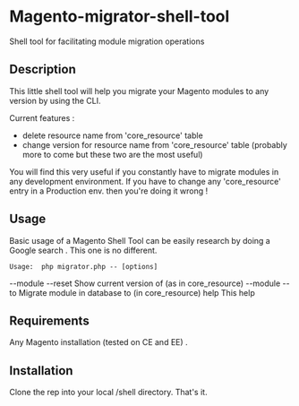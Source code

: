 Magento-migrator-shell-tool
===========================

Shell tool for facilitating module migration operations

Description
-------------------

This little shell tool will help you migrate your Magento modules to any version 
by using the CLI. 

Current features :

- delete resource name from 'core_resource' table
- change version for resource name from 'core_resource' table
(probably more to come but these two are the most useful)

You will find this very useful if you constantly have to migrate modules in any development 
environment. If you have to change any 'core_resource' entry in a Production env. then you're 
doing it wrong !

Usage
-------------------

Basic usage of a Magento Shell Tool can be easily research by doing a Google search . This one
is no different.

    Usage:  php migrator.php -- [options]

  --module <module> --reset             Show current version of <module> (as in core_resource)
  --module <module> --to <version>      Migrate module in database to <version> (in core_resource)
  help                                  This help
    

Requirements
-------------------

Any Magento installation (tested on CE and EE) .


Installation
--------------------

Clone the rep into your local /shell directory. That's it.

